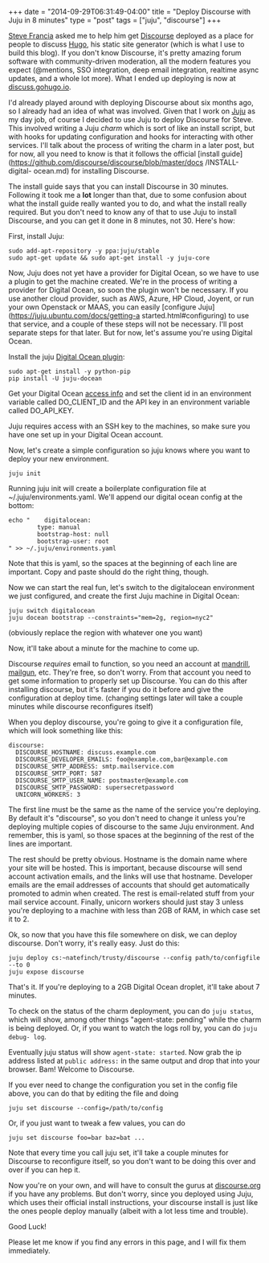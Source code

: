 +++
date = "2014-09-29T06:31:49-04:00"
title = "Deploy Discourse with Juju in 8 minutes"
type = "post"
tags = ["juju", "discourse"]
+++

[Steve Francia](http://stevefrancia.com/) asked me to help him get
[Discourse](https://discourse.org) deployed as a place for people to discuss
[Hugo](http://gohugo.io), his static site generator (which is what I use to
build this blog).  If you don't know Discourse, it's pretty amazing forum
software with community-driven moderation, all the modern features you expect
(@mentions, SSO integration, deep email integration, realtime async updates, and
a whole lot more).  What I ended up deploying is now at
[discuss.gohugo.io](http://discuss.gohugo.io).

I'd already played around with deploying Discourse about six months ago, so I
already had an idea of what was involved.  Given that I work on
[Juju](http://juju.ubuntu.com) as my day job, of course I decided to use Juju to
deploy Discourse for Steve.  This involved writing a Juju *charm* which is sort
of like an install script, but with hooks for updating configuration and hooks
for interacting with other services. I'll talk about the process of writing the
charm in a later post, but for now, all you need to know is that it follows the
official [install guide](https://github.com/discourse/discourse/blob/master/docs
/INSTALL-digital- ocean.md) for installing Discourse.

The install guide says that you can install Discourse in 30 minutes.  Following
it took me a **lot** longer than that, due to some confusion about what the
install guide really wanted you to do, and what the install really required.
But you don't need to know any of that to use Juju to install Discourse, and you
can get it done in 8 minutes, not 30.  Here's how:

First, install Juju:

    sudo add-apt-repository -y ppa:juju/stable
    sudo apt-get update && sudo apt-get install -y juju-core

Now, Juju does not yet have a provider for Digital Ocean, so we have to use a
plugin to get the machine created.  We're in the process of writing a provider
for Digital Ocean, so soon the plugin won't be necessary.  If you use another
cloud provider, such as AWS, Azure, HP Cloud, Joyent, or run your own Openstack
or MAAS, you can easily [configure Juju](https://juju.ubuntu.com/docs/getting-a
started.html#configuring) to use that service, and a couple of these steps will
not be necessary.  I'll post separate steps for that later.  But for now, let's
assume you're using Digital Ocean.

Install the juju [Digital Ocean plugin](https://github.com/kapilt/juju-digitalocean):

    sudo apt-get install -y python-pip
    pip install -U juju-docean

Get your Digital Ocean [access info](https://cloud.digitalocean.com/api_access)
and set the client id in an environment variable called DO_CLIENT_ID and the API
key in an environment variable called DO_API_KEY.

Juju requires access with an SSH key to the machines, so make sure you have one
set up in your Digital Ocean account.

Now, let's create a simple configuration so juju knows where you want to deploy
your new environment.

    juju init

Running juju init will create a boilerplate configuration file at
~/.juju/environments.yaml.  We'll append our digital ocean config at the bottom:

	echo "    digitalocean:
	        type: manual
	        bootstrap-host: null
	        bootstrap-user: root
	" >> ~/.juju/environments.yaml

Note that this is yaml, so the spaces at the beginning of each line are
important.  Copy and paste should do the right thing, though.

Now we can start the real fun, let's switch to the digitalocean environment we
just configured, and create the first Juju machine in Digital Ocean:

	juju switch digitalocean
	juju docean bootstrap --constraints="mem=2g, region=nyc2"

(obviously replace the region with whatever one you want)

Now, it'll take about a minute for the machine to come up.

Discourse *requires* email to function, so you need an account at
[mandrill](http://maindrill.com), [mailgun](mailgun.com), etc.  They're free, so
don't worry.  From that account you need to get some information to properly set
up Discourse.  You can do this after installing discourse, but it's faster if
you do it before and give the configuration at deploy time. (changing settings
later will take a couple minutes while discourse reconfigures itself)

When you deploy discourse, you're going to give it a configuration file, which
will look something like this:

    discourse:
      DISCOURSE_HOSTNAME: discuss.example.com
      DISCOURSE_DEVELOPER_EMAILS: foo@example.com,bar@example.com
      DISCOURSE_SMTP_ADDRESS: smtp.mailservice.com
      DISCOURSE_SMTP_PORT: 587
      DISCOURSE_SMTP_USER_NAME: postmaster@example.com
      DISCOURSE_SMTP_PASSWORD: supersecretpassword
      UNICORN_WORKERS: 3

The first line must be the same as the name of the service you're deploying.  By
default it's "discourse", so you don't need to change it unless you're deploying
multiple copies of discourse to the same Juju environment.  And remember, this
is yaml, so those spaces at the beginning of the rest of the lines are
important.

The rest should be pretty obvious.  Hostname is the domain name where your site
will be hosted.  This is important, because discourse will send account
activation emails, and the links will use that hostname.  Developer emails are
the email addresses of accounts that should get automatically promoted to admin
when created.  The rest is email-related stuff from your mail service account.
Finally, unicorn workers should just stay 3 unless you're deploying to a machine
with less than 2GB of RAM, in which case set it to 2.

Ok, so now that you have this file somewhere on disk, we can deploy discourse.
Don't worry, it's really easy.  Just do this:

	juju deploy cs:~natefinch/trusty/discourse --config path/to/configfile --to 0
	juju expose discourse

That's it. If you're deploying to a 2GB Digital Ocean droplet, it'll take about
7 minutes.

To check on the status of the charm deployment, you can do `juju status`, which
will show, among other things "agent-state: pending" while the charm is being
deployed.  Or, if you want to watch the logs roll by, you can do `juju debug-
log`.

Eventually juju status will show `agent-state: started`.  Now grab the ip
address listed at `public address:` in the same output and drop that into your
browser.  Bam!  Welcome to Discourse.

If you ever need to change the configuration you set in the config file above,
you can do that by editing the file and doing

	juju set discourse --config=/path/to/config

Or, if you just want to tweak a few values, you can do 

	juju set discourse foo=bar baz=bat ...

Note that every time you call juju set, it'll take a couple minutes for
Discourse to reconfigure itself, so you don't want to be doing this over and
over if you can hep it.

Now you're on your own, and will have to consult the gurus at
[discourse.org](discourse.org) if you have any problems.  But don't worry, since
you deployed using Juju, which uses their official install instructions, your
discourse install is just like the ones people deploy manually (albeit with a
lot less time and trouble).

Good Luck!

Please let me know if you find any errors in this page, and I will fix them
immediately.